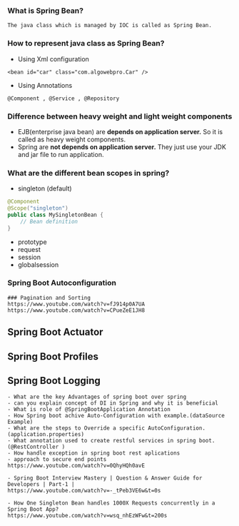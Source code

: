 
### What is Spring Bean?
    The java class which is managed by IOC is called as Spring Bean.



### How to represent java class as Spring Bean?
- Using Xml configuration
```
<bean id="car" class="com.algowebpro.Car" />
```
- Using Annotations
```
@Component , @Service , @Repository
```

### Difference between heavy weight and light weight components

- EJB(enterprise java bean) are **depends on application server.** So it is called as heavy weight components.
- Spring are **not depends on application server.** They just use your JDK and jar file to run application.

### What are the different bean scopes in spring?

- singleton (default)

```java
@Component
@Scope("singleton")
public class MySingletonBean {
    // Bean definition
}

```
- prototype
- request
- session
- globalsession


### Spring Boot Autoconfiguration
```
### Pagination and Sorting
https://www.youtube.com/watch?v=fJ914p0A7UA
https://www.youtube.com/watch?v=CPueZeE1JH8
```

## Spring Boot Actuator
## Spring Boot Profiles
## Spring Boot Logging


```
- What are the key Advantages of spring boot over spring
- can you explain concept of DI in Spring and why it is beneficial
- What is role of @SpringBootApplication Annotation
- How Spring boot achive Auto-Configuration with example.(dataSource Example)
- What are the steps to Override a specific AutoConfiguration.(application.properties)
- What annotation used to create restful services in spring boot.(@RestController )
- How handle exception in spring boot rest aplications
- approach to secure end points
https://www.youtube.com/watch?v=0QhyHQh0avE
```

```
- Spring Boot Interview Mastery | Question & Answer Guide for Developers | Part-1 |
https://www.youtube.com/watch?v=-_tPeb3VE6w&t=0s

- How One Singleton Bean handles 1000X Requests concurrently in a Spring Boot App?
https://www.youtube.com/watch?v=wsq_nhEzWFw&t=200s
```

